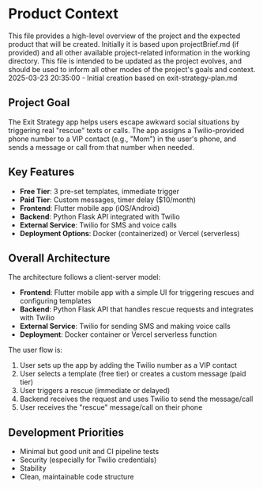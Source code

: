 # Product Context

This file provides a high-level overview of the project and the expected product that will be created. Initially it is based upon projectBrief.md (if provided) and all other available project-related information in the working directory. This file is intended to be updated as the project evolves, and should be used to inform all other modes of the project's goals and context.
2025-03-23 20:35:00 - Initial creation based on exit-strategy-plan.md

## Project Goal

The Exit Strategy app helps users escape awkward social situations by triggering real "rescue" texts or calls. The app assigns a Twilio-provided phone number to a VIP contact (e.g., "Mom") in the user's phone, and sends a message or call from that number when needed.

## Key Features

- **Free Tier**: 3 pre-set templates, immediate trigger
- **Paid Tier**: Custom messages, timer delay ($10/month)
- **Frontend**: Flutter mobile app (iOS/Android)
- **Backend**: Python Flask API integrated with Twilio
- **External Service**: Twilio for SMS and voice calls
- **Deployment Options**: Docker (containerized) or Vercel (serverless)

## Overall Architecture

The architecture follows a client-server model:
- **Frontend**: Flutter mobile app with a simple UI for triggering rescues and configuring templates
- **Backend**: Python Flask API that handles rescue requests and integrates with Twilio
- **External Service**: Twilio for sending SMS and making voice calls
- **Deployment**: Docker container or Vercel serverless function

The user flow is:
1. User sets up the app by adding the Twilio number as a VIP contact
2. User selects a template (free tier) or creates a custom message (paid tier)
3. User triggers a rescue (immediate or delayed)
4. Backend receives the request and uses Twilio to send the message/call
5. User receives the "rescue" message/call on their phone

## Development Priorities

- Minimal but good unit and CI pipeline tests
- Security (especially for Twilio credentials)
- Stability
- Clean, maintainable code structure